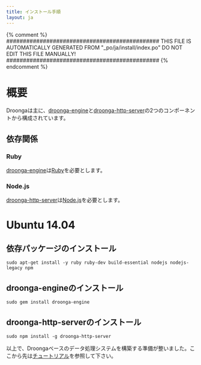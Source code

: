 ```yaml
---
title: インストール手順
layout: ja
---
```


{% comment %}
##############################################
  THIS FILE IS AUTOMATICALLY GENERATED FROM
  "_po/ja/install/index.po"
  DO NOT EDIT THIS FILE MANUALLY!
##############################################
{% endcomment %}


# 概要

Droongaは主に、[droonga-engine][]と[droonga-http-server][]の2つのコンポーネントから構成されています。

<!--

## インストールスクリプトを使ったDroongaのインストール手順

Droongaは便利なインストールスクリプトを提供しています。
スクリプトをダウンロードして、`bash`を使ってroot権限で実行して下さい:

~~~
# curl https://raw.githubusercontent.com/droonga/droonga-engine/master/install.sh | \
    bash
# curl https://raw.githubusercontent.com/droonga/droonga-http-server/master/install.sh | \
    bash
~~~

サービスがインストールされた後は、`service`コマンドを使って起動・終了することができます:

~~~
# service droonga-engine start
# service droonga-engine stop
# service droonga-http-server start
# service droonga-http-server stop
~~~

以上で、Droongaベースのデータ処理システムを構築する準備が整いました。ここから先は[チュートリアル](/ja/tutorial/)を参照して下さい。

注意: 今の所、インストールスクリプトは以下の環境でのみ動作します:

 * Debian GNU/Linux (最新のリリース)
 * Ubuntu (最新のリリース、最新のLTS)
 * CentOS 7

-->

## 依存関係

### Ruby

[droonga-engine][]は[Ruby][]を必要とします。

### Node.js

[droonga-http-server][]は[Node.js][]を必要とします。


# Ubuntu 14.04

## 依存パッケージのインストール

    sudo apt-get install -y ruby ruby-dev build-essential nodejs nodejs-legacy npm

## droonga-engineのインストール

    sudo gem install droonga-engine

## droonga-http-serverのインストール

    sudo npm install -g droonga-http-server

以上で、Droongaベースのデータ処理システムを構築する準備が整いました。ここから先は[チュートリアル](/ja/tutorial/)を参照して下さい。


  [Ruby]: http://www.ruby-lang.org/
  [Node.js]: http://nodejs.org/
  [droonga-engine]: https://github.com/droonga/droonga-engine
  [droonga-http-server]: https://github.com/droonga/droonga-http-server

